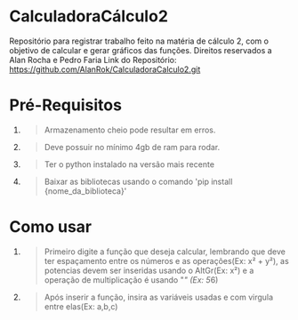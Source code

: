 # CalculadoraCálculo2
Repositório para registrar trabalho feito na matéria de cálculo 2, com o objetivo de calcular e gerar gráficos das funções.
Direitos reservados a Alan Rocha e Pedro Faria
Link do Repositório: https://github.com/AlanRok/CalculadoraCalculo2.git


# Pré-Requisitos
1. > Armazenamento cheio pode resultar em erros.
2. > Deve possuir no mínimo 4gb de ram para rodar.
3. > Ter o python instalado na versão mais recente
4. > Baixar as bibliotecas usando o comando 'pip install {nome_da_biblioteca}'

# Como usar
1. > Primeiro digite a função que deseja calcular, lembrando que deve ter espaçamento entre os números e as operações(Ex: x² + y²), as potencias devem ser inseridas usando o AltGr(Ex: x²) e a operação de multiplicação é usando "*" (Ex: 5*6)
2. > Após inserir a função, insira as variáveis usadas e com virgula entre elas(Ex: a,b,c)
